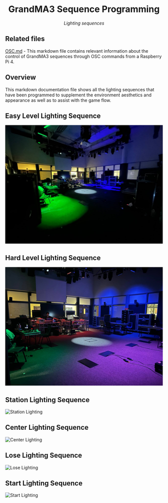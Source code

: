<h1 align="center">
GrandMA3 Sequence Programming
</h1>

<p align="center">
<i align="center">Lighting sequences</i>
</p>

## Related files

[OSC.md](https://github.com/uselesskcid/EGL314-Project-S.O.N.I.C-Team-C-POC/blob/main/Reaper%20%2B%20GrandMA3/OSC/OSC.md) - This markdown file contains relevant information about the control of GrandMA3 sequences through OSC commands from a Raspberry Pi 4.

## Overview

This markdown documentation file shows all the lighting sequences that have been programmed to supplement the environment aesthetics and appearance as well as to assist with the game flow.

## Easy Level Lighting Sequence

![Easy Level Lighting](Reaper&GrandMA3/GrandMA3/assets/easymodelights.jpeg)

## Hard Level Lighting Sequence

![Hard Level Lighting](Reaper&GrandMA3/GrandMA3/assets/hardmodelights.jpeg)

## Station Lighting Sequence

![Station Lighting](Reaper&GrandMA3/GrandMA3/assets/stationlights.jpeg)

## Center Lighting Sequence

![Center Lighting](Reaper&GrandMA3/GrandMA3/assets/gameseq.gif)

## Lose Lighting Sequence

![Lose Lighting](Reaper&GrandMA3/GrandMA3/assets/smokefanmachine.gif)

## Start Lighting Sequence

![Start Lighting](Reaper&GrandMA3/GrandMA3/assets/suspenseseq.gif.jpeg)
